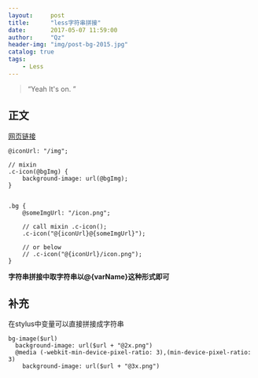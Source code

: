```yaml
---
layout:     post
title:      "less字符串拼接"
date:       2017-05-07 11:59:00
author:     "Qz"
header-img: "img/post-bg-2015.jpg"
catalog: true
tags:
    - Less
---
```


> “Yeah It's on. ”


## 正文
[网页链接](https://blog.csdn.net/butterfly5211314/article/details/72667273)
```
@iconUrl: "/img";

// mixin
.c-icon(@bgImg) {
    background-image: url(@bgImg);
}


.bg {
    @someImgUrl: "/icon.png";

    // call mixin .c-icon();
    .c-icon("@{iconUrl}@{someImgUrl}");

    // or below
    // .c-icon("@{iconUrl}/icon.png");
}
```

**字符串拼接中取字符串以@{varName}这种形式即可**




## 补充
在stylus中变量可以直接拼接成字符串
```
bg-image($url)
  background-image: url($url + "@2x.png")
  @media (-webkit-min-device-pixel-ratio: 3),(min-device-pixel-ratio: 3)
    background-image: url($url + "@3x.png")
```





